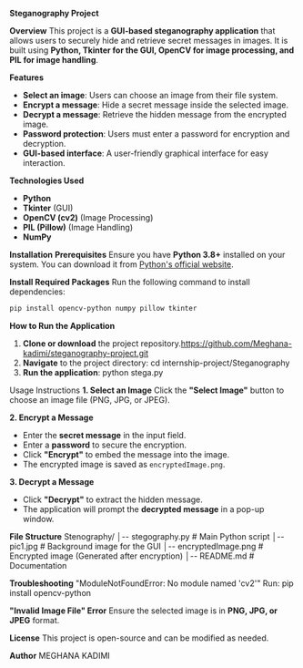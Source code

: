 **Steganography Project**

**Overview**
This project is a **GUI-based steganography application** that allows users to securely hide and retrieve secret messages in images. It is built using **Python, Tkinter for the GUI, OpenCV for image processing, and PIL for image handling**.

**Features**
- **Select an image**: Users can choose an image from their file system.
- **Encrypt a message**: Hide a secret message inside the selected image.
- **Decrypt a message**: Retrieve the hidden message from the encrypted image.
- **Password protection**: Users must enter a password for encryption and decryption.
- **GUI-based interface**: A user-friendly graphical interface for easy interaction.

**Technologies Used**
- **Python**
- **Tkinter** (GUI)
- **OpenCV (cv2)** (Image Processing)
- **PIL (Pillow)** (Image Handling)
- **NumPy**

**Installation**
**Prerequisites**
Ensure you have **Python 3.8+** installed on your system. You can download it from [Python's official website](https://www.python.org/).
  
**Install Required Packages**
Run the following command to install dependencies:
```sh
pip install opencv-python numpy pillow tkinter
```

**How to Run the Application**
1. **Clone or download** the project repository.https://github.com/Meghana-kadimi/steganography-project.git
2. **Navigate** to the project directory:
   cd internship-project/Steganography
3. **Run the application**:
   python stega.py
   

Usage Instructions
**1. Select an Image**
Click the **"Select Image"** button to choose an image file (PNG, JPG, or JPEG).

**2. Encrypt a Message**
- Enter the **secret message** in the input field.
- Enter a **password** to secure the encryption.
- Click **"Encrypt"** to embed the message into the image.
- The encrypted image is saved as `encryptedImage.png`.

**3. Decrypt a Message**
- Click **"Decrypt"** to extract the hidden message.
- The application will prompt the **decrypted message** in a pop-up window.

**File Structure**
Stenography/
│-- stegography.py       # Main Python script
│-- pic1.jpg            # Background image for the GUI
│-- encryptedImage.png  # Encrypted image (Generated after encryption)
│-- README.md           # Documentation


**Troubleshooting**
"ModuleNotFoundError: No module named 'cv2'"
Run:
pip install opencv-python

**"Invalid Image File" Error**
Ensure the selected image is in **PNG, JPG, or JPEG** format.

 **License**
This project is open-source and can be modified as needed.

**Author**
MEGHANA KADIMI


